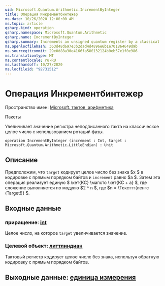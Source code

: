 ```yaml
---
uid: Microsoft.Quantum.Arithmetic.IncrementByInteger
title: Операция Инкрементбинтежер
ms.date: 10/26/2020 12:00:00 AM
ms.topic: article
qsharp.kind: operation
qsharp.namespace: Microsoft.Quantum.Arithmetic
qsharp.name: IncrementByInteger
qsharp.summary: Increments an unsigned quantum register by a classical integer, using phase rotations.
ms.openlocfilehash: 363d48d697e3b2dad4d4896e6b1e701864649d9b
ms.sourcegitcommit: 29e0d88a30e4166fa580132124b0eb57e1f0e986
ms.translationtype: MT
ms.contentlocale: ru-RU
ms.lasthandoff: 10/27/2020
ms.locfileid: "92731512"
---
```

# <a name="incrementbyinteger-operation"></a>Операция Инкрементбинтежер

Пространство имен: [Microsoft. тактов. арифметика](xref:Microsoft.Quantum.Arithmetic)

Пакеты [](https://nuget.org/packages/)


Увеличивает значение регистра неподписанного такта на классическое целое число с использованием ротаций фазы.

```qsharp
operation IncrementByInteger (increment : Int, target : Microsoft.Quantum.Arithmetic.LittleEndian) : Unit
```


## <a name="description"></a>Описание

Предположим, что `target` кодирует целое число без знака $x $ в кодировке с прямым порядком байтов и `increment` равно $a $.
Затем эта операция реализует единую $ \кет{КС} \мапсто \кет{КС + a} $, где сложение выполняется по модулю $2 ^ n $, где $n = \Тексттт{ленгс (Target!)} $.

## <a name="input"></a>Входные данные

### <a name="increment--int"></a>приращение: [int](xref:microsoft.quantum.lang-ref.int)

Целое число, на которое `target` увеличивается значение.


### <a name="target--littleendian"></a>Целевой объект: [литтлиндиан](xref:Microsoft.Quantum.Arithmetic.LittleEndian)

Тактовый регистр кодирует целое число без знака, используя обратную кодировку с прямым порядком байтов.



## <a name="output--unit"></a>Выходные данные: [единица измерения](xref:microsoft.quantum.lang-ref.unit)

